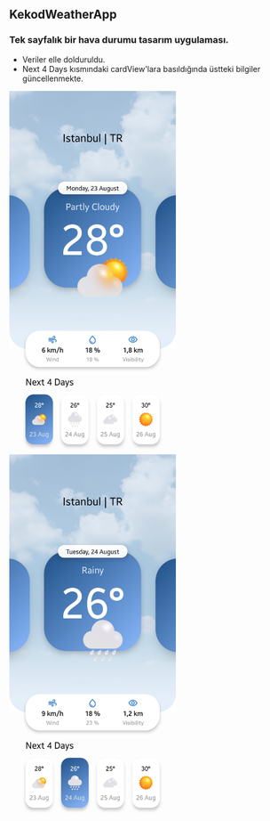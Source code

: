 ## KekodWeatherApp

### Tek sayfalık bir hava durumu tasarım uygulaması.
 
 - Veriler elle dolduruldu.
 - Next 4 Days kısmındaki cardView'lara basıldığında üstteki bilgiler güncellenmekte.

<p align="left">
<img src="https://github.com/cnrture/KekodWeatherApp/blob/main/Screenshots/Screenshot_MainScreen.jpg" width="300" height="650"/>
<img src="https://github.com/cnrture/KekodWeatherApp/blob/main/Screenshots/Screenshot_MainScreen2.jpg" width="300" height="650"/>
</p>
